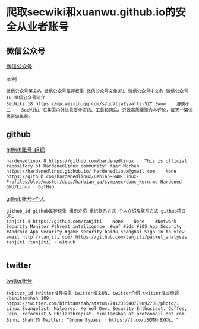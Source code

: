 # 爬取secwiki和xuanwu.github.io的安全从业者账号

## 微信公众号
[微信公众号](data/weixin_sort.txt)

示例
```
微信公众号英文名 微信公众号推荐权重 微信公众号文章URL 微信公众号中文名 微信公众号ID 微信公众号简介
SecWiki 18 https://mp.weixin.qq.com/s/guVljwZyvafts-SZY_Zwow	游侠小二	SecWiki	汇集国内外优秀安全资讯、工具和网站，只做高质量聚合与评论，每天一篇优秀资讯推荐。 

```



## github
[github账号-组织](data/github.com_sort.txt_org)  

```
hardenedlinux 8 https://github.com/hardenedlinux	This is official repository of HardenedLinux community!	Kaer Morhen https://hardenedlinux.github.io/ hardenedlinux@gmail.com	None	https://github.com/hardenedlinux/Debian-GNU-Linux-Profiles/blob/master/docs/harbian_qa/symexec/cbmc_kern.md	Hardened GNU/Linux · GitHub

```

[github账号-个人](data/github.com_sort.txt_private)

```
github_id github推荐权重 组织介绍 组织联系方式 个人介绍及联系方式 github项目URL 
tanjiti 4 https://github.com/tanjiti	None	None	#Network Security Monitor #threat intelligence  #waf #ids #iOS App Security #Android App Security #game security baidu shanghai Sign in to view email http://tanjiti.com/ https://github.com/tanjiti/packet_analysis	tanjiti (tanjiti) · GitHub


```


## twitter
[twitter账号](data/twitter_sort.txt)


```
twitter_id twitter推荐权重 twitter推文URL twitter介绍 twitter推文标题
/binitamshah 189 https://twitter.com/binitamshah/status/741235540779892738/photo/1	Linux Evangelist. Malwares. Kernel Dev. Security Enthusiast. Coffee, Jain, reformist & Philanthropist. binitamshah at protonmail dot com	Binni Shah 的 Twitter: “Drone Bypass : https://t.co/u3OM8n8XKh… ”

```


